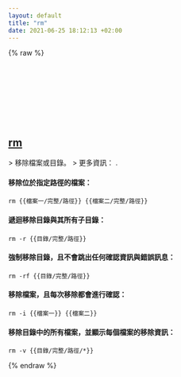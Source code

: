 ```yaml
---
layout: default
title: "rm"
date: 2021-06-25 18:12:13 +02:00
---
```

{% raw %}
<h2 id="rm">
  <a href="/zh_tw/common/rm.html">rm</a> <a href="#rm"><svg class="icon">
    <use href="/assets/images/unicode_sprite.svg#link" />
  </svg></a>
</h2>
> 移除檔案或目錄。
> 更多資訊： <https://www.gnu.org/software/coreutils/rm>.

#### 移除位於指定路徑的檔案：
```shell
rm {{檔案一/完整/路徑}} {{檔案二/完整/路徑}}
```
#### 遞迴移除目錄與其所有子目錄：
```shell
rm -r {{目錄/完整/路徑}}
```
#### 強制移除目錄，且不會跳出任何確認資訊與錯誤訊息：
```shell
rm -rf {{目錄/完整/路徑}}
```
#### 移除檔案，且每次移除都會進行確認：
```shell
rm -i {{檔案一}} {{檔案二}}
```
#### 移除目錄中的所有檔案，並顯示每個檔案的移除資訊：
```shell
rm -v {{目錄/完整/路徑/*}}
```
{% endraw %}